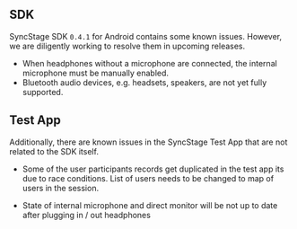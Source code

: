 ## SDK
SyncStage SDK `0.4.1` for Android contains some known issues. However, we are diligently working to resolve them in upcoming releases.

* When headphones without a microphone are connected, the internal microphone must be manually enabled.
* Bluetooth audio devices, e.g. headsets, speakers, are not yet fully supported.

## Test App
Additionally, there are known issues in the SyncStage Test App that are not related to the SDK itself.

* Some of the user participants records get duplicated in the test app its due to race conditions. List of users needs to be changed to map of users in the session.

* State of internal microphone and direct monitor will be not up to date after plugging in / out headphones